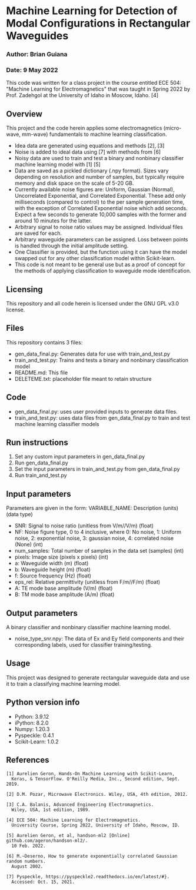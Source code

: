 # Machine Learning for Detection of Modal Configurations in Rectangular Waveguides
### Author: Brian Guiana
### Date: 9 May 2022

This code was written for a class project in the course entitled ECE 504: "Machine Learning for Electromagnetics" that was taught in Spring 2022 by Prof. Zadehgol at the University of Idaho in Moscow, Idaho. [4]

## Overview
This project and the code herein applies some electromagnetics (micro-wave, mm-wave) fundamentals to machine learning classification.
- Idea data are generated using equations and methods [2], [3]
- Noise is added to ideal data using [7] with methods from [6]
- Noisy data are used to train and test a binary and nonbinary classifier machine learning model with [1] [5]
- Data are saved as a pickled dictionary (.npy format). Sizes vary depending on resolution and number of samples, but typically require memory and disk space on the scale of 5-20 GB.
- Currently available noise figures are: Uniform, Gaussian (Normal), Uncorrelated Exponential, and Correlated Exponential. These add only milliseconds (compared to control) to the per sample generation time, with the exception of Correlated Exponential noise which add seconds. Expect a few seconds to generate 10,000 samples with the former and around 10 minutes for the latter.
- Arbitrary signal to noise ratio values may be assigned. Individual files are saved for each.
- Arbitrary waveguide parameters can be assigned. Loss between points is handled through the initial amplitude setting.
- One Classifier is provided, but the function using it can have the model swapped out for any other classification model within Scikit-learn.
- This code is not meant to be general use but as a proof of concept for the methods of applying classification to waveguide mode identification.

## Licensing
This repository and all code herein is licensed under the GNU GPL v3.0 license.

## Files
This repository contains 3 files:
- gen_data_final.py: Generates data for use with train_and_test.py
- train_and_test.py: Trains and tests a binary and nonbinary classification model
- README.md: This file
- DELETEME.txt: placeholder file meant to retain structure

## Code
- gen_data_final.py: uses user provided inputs to generate data files.
- train_and_test.py: uses data files from gen_data_final.py to train and test machine learning classifier models

## Run instructions
1. Set any custom input parameters in gen_data_final.py
1. Run gen_data_final.py
2. Set the input parameters in train_and_test.py from gen_data_final.py
3. Run train_and_test.py

## Input parameters
Parameters are given in the form:
VARIABLE_NAME: Description (units) (data type)
- SNR: Signal to noise ratio (unitless from V/m//V/m) (float)
- NF: Noise figure type, 0 to 4 inclusive, where 0: No noise, 1: Uniform noise, 2: exponential noise, 3: gaussian noise, 4: correlated noise (None) (int)
- num_samples: Total number of samples in the data set (samples) (int)
- pixels: Image size (pixels x pixels) (int)
- a: Waveguide width (m) (float)
- b: Waveguide height (m) (float)
- f: Source frequency (Hz) (float)
- eps_rel: Relative permittivity (unitless from F/m//F/m) (float)
- A: TE mode base amplitude (V/m) (float)
- B: TM mode base amplitude (A/m) (float)

## Output parameters
A binary classifier and nonbinary classifier machine learning model.
- noise_type_snr.npy: The data of Ex and Ey field components and their corresponding labels, used for classifier training/testing.

## Usage
This project was designed to generate rectangular waveguide data and use it to train a classifying machine learning model.

## Python version info
- Python: 3.9.12
- iPython: 8.2.0
- Numpy: 1.20.3
- Pyspeckle: 0.4.1
- Scikit-Learn: 1.0.2

## References
```
[1] Aurelien Geron, Hands-On Machine Learning with Scikit-Learn,
  Keras, & TensorFlow. O'Reilly Media, Inc., Second edition, Sept. 2019.

[2] D.M. Pozar, Microwave Electronics. Wiley, USA, 4th edition, 2012.

[3] C.A. Balanis, Advanced Engineering Electromagnetics.
  Wiley, USA, 1st edition, 1989.

[4] ECE 504: Machine Learning for Electromagnetics.
  University Course, Spring 2022, University of Idaho, Moscow, ID.

[5] Aurelien Geron, et al, handson-ml2 [Online] github.com/ageron/handson-ml2/.
  10 Feb. 2022.

[6] M.~Deserno, How to generate exponentially correlated Gaussian random numbers.
  August 2002.

[7] Pyspeckle, https://pyspeckle2.readthedocs.io/en/latest/#}.
  Accessed: Oct. 15, 2021.
```
